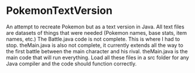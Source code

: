 # PokemonTextVersion
An attempt to recreate Pokemon but as a text version in Java.
All text files are datasets of things that were needed (Pokemon names, base stats, item names, etc.)
The Battle.java code is not complete. This is where I had to stop.
theMain.java is also not complete, it currently extends all the way to the first battle between the main character and his rival.
theMain.java is the main code that will run everything. Load all these files in a src folder for any Java compiler and the code should function correctly.
